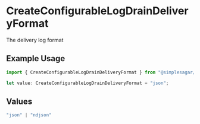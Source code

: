 # CreateConfigurableLogDrainDeliveryFormat

The delivery log format

## Example Usage

```typescript
import { CreateConfigurableLogDrainDeliveryFormat } from "@simplesagar/vercel/models/createconfigurablelogdrainop.js";

let value: CreateConfigurableLogDrainDeliveryFormat = "json";
```

## Values

```typescript
"json" | "ndjson"
```